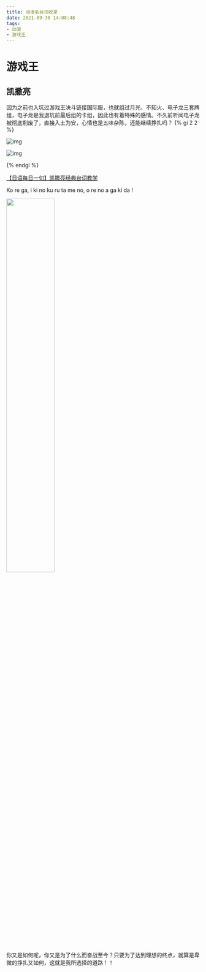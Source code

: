```yaml
---
title: 动漫名台词收录
date: 2021-09-30 14:08:48
tags:
- 动漫
- 游戏王
---
```


# 游戏王



## 凯撒亮

因为之前也入坑过游戏王决斗链接国际服，也就组过月光、不知火、电子龙三套牌组，电子龙是我退坑前最后组的卡组，因此也有着特殊的感情。不久前听闻电子龙被彻底削废了，直接入土为安，心情也是五味杂陈，还能继续挣扎吗？
{% gi 2 2 %}

![img](https://cdn.jsdelivr.net/gh/2017zhangyuxuan/picture_backend@master//img/202109301523396.jpg)

![img](https://cdn.jsdelivr.net/gh/2017zhangyuxuan/picture_backend@master//img/202109301531454.jpg)

{% endgi %}


[【日语每日一句】凯撒亮经典台词教学](https://www.bilibili.com/video/BV12b4y1C7wC)

Ko re ga, i ki no ku ru ta me no, o re no a ga ki da !

<img src="https://cdn.jsdelivr.net/gh/2017zhangyuxuan/picture_backend@master//img/202109301537861.png" width="50%" height="50%" align="middle" >


你又是如何呢，你又是为了什么而奋战至今？只要为了达到理想的终点，就算是卑微的挣扎又如何，这就是我所选择的道路！！



